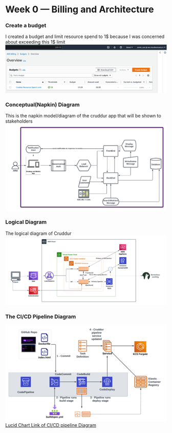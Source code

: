 # Week 0 — Billing and Architecture

### Create a budget
I created a budget and limit resource spend to 1$ because I was concerned about exceeding this 1$ limit
![Budget Limit](assets/week0/budget_limit.png)

### Conceptual(Napkin) Diagram
This is the napkin model/diagram of the cruddur app that will be shown to stakeholders
![Conceptual Design](assets/week0/conceptual-design-of-cruddur.png)

### Logical Diagram
The logical diagram of Cruddur
![Logical Diagram](assets/week0/cruddur-logical-diagram.png)

### The CI/CD Pipeline Diagram
![CI/CD Diagram](assets/week0/cruddur-build-pipeline.png)
[Lucid Chart Link of CI/CD pipeline Diagram](https://lucid.app/lucidchart/55b7c3b2-35c4-4061-b8cf-ad8b25fbdb39/edit?viewport_loc=-871%2C-412%2C3322%2C1588%2C0_0&invitationId=inv_6cc1c7f7-4d01-4cbe-85a5-b34977ecbf0c)